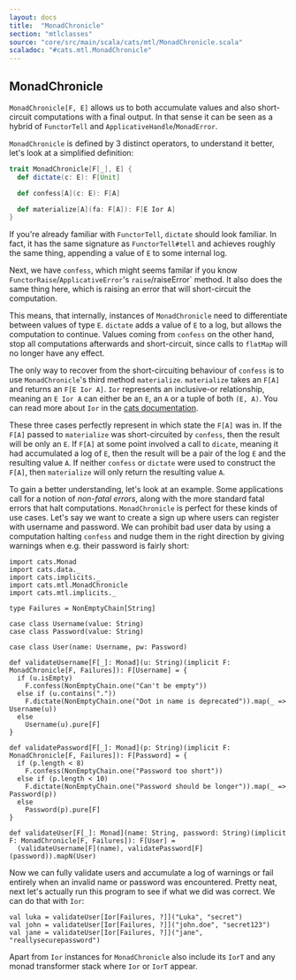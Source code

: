 ```yaml
---
layout: docs
title:  "MonadChronicle"
section: "mtlclasses"
source: "core/src/main/scala/cats/mtl/MonadChronicle.scala"
scaladoc: "#cats.mtl.MonadChronicle"
---
```


## MonadChronicle

`MonadChronicle[F, E]` allows us to both accumulate values and also short-circuit computations with a final output.
In that sense it can be seen as a hybrid of `FunctorTell` and `ApplicativeHandle`/`MonadError`.

`MonadChronicle` is defined by 3 distinct operators, to understand it better, let's look at a simplified definition:

```scala
trait MonadChronicle[F[_], E] {
  def dictate(c: E): F[Unit]

  def confess[A](c: E): F[A]

  def materialize[A](fa: F[A]): F[E Ior A]
}
```

If you're already familiar with `FunctorTell`, `dictate` should look familiar.
In fact, it has the same signature as `FunctorTell#tell` and achieves roughly the same thing,
 appending a value of `E` to some internal log.

Next, we have `confess`, which might seems familar if you know `FunctorRaise`/`ApplicativeError`'s `raise`/raiseError` method.
It also does the same thing here, which is raising an error that will short-circuit the computation.

This means, that internally, instances of `MonadChronicle` need to differentiate between values of type `E`.
`dictate` adds a value of `E` to a log, but allows the computation to continue.
Values coming from `confess` on the other hand, stop all computations afterwards and short-circuit,
 since calls to `flatMap` will no longer have any effect.

The only way to recover from the short-circuiting behaviour of `confess` is to use `MonadChronicle`'s third method `materialize`.
`materialize` takes an `F[A]` and returns an `F[E Ior A]`.
`Ior` represents an inclusive-or relationship, meaning an `E Ior A` can either be an `E`, an `A` or a tuple of both `(E, A)`.
You can read more about `Ior` in the [cats documentation](https://typelevel.org/cats/datatypes/ior.html).

These three cases perfectly represent in which state the `F[A]` was in.
If the `F[A]` passed to `materialize` was short-circuited by `confess`, then the result will be only an `E`.
If `F[A]` at some point involved a call to `dicate`, meaning it had accumulated a log of `E`, then the result will be a pair of the log `E` and the resulting value `A`.
If neither `confess` or `dictate` were used to construct the `F[A]`, then `materialize` will only return the resulting value `A`.

To gain a better understanding, let's look at an example.
Some applications call for a notion of *non-fatal errors*, along with the more standard fatal errors that halt computations.
`MonadChronicle` is perfect for these kinds of use cases.
Let's say we want to create a sign up where users can register with username and password.
We can prohibit bad user data by using a computation halting `confess` and nudge them in the right direction by giving warnings when e.g. their password is fairly short:

```tut:book
import cats.Monad
import cats.data._
import cats.implicits._
import cats.mtl.MonadChronicle
import cats.mtl.implicits._

type Failures = NonEmptyChain[String]

case class Username(value: String)
case class Password(value: String)

case class User(name: Username, pw: Password)

def validateUsername[F[_]: Monad](u: String)(implicit F: MonadChronicle[F, Failures]): F[Username] = {
  if (u.isEmpty)
    F.confess(NonEmptyChain.one("Can't be empty"))
  else if (u.contains("."))
    F.dictate(NonEmptyChain.one("Dot in name is deprecated")).map(_ => Username(u))
  else
    Username(u).pure[F]
}

def validatePassword[F[_]: Monad](p: String)(implicit F: MonadChronicle[F, Failures]): F[Password] = {
  if (p.length < 8)
    F.confess(NonEmptyChain.one("Password too short"))
  else if (p.length < 10)
    F.dictate(NonEmptyChain.one("Password should be longer")).map(_ => Password(p))
  else
    Password(p).pure[F]
}

def validateUser[F[_]: Monad](name: String, password: String)(implicit F: MonadChronicle[F, Failures]): F[User] =
  (validateUsername[F](name), validatePassword[F](password)).mapN(User)

```

Now we can fully validate users and accumulate a log of warnings or fail entirely when an invalid name or password was encountered.
Pretty neat, next let's actually run this program to see if what we did was correct.
We can do that with `Ior`:

```tut:book
val luka = validateUser[Ior[Failures, ?]]("Luka", "secret")
val john = validateUser[Ior[Failures, ?]]("john.doe", "secret123")
val jane = validateUser[Ior[Failures, ?]]("jane", "reallysecurepassword")
```


Apart from `Ior` instances for `MonadChronicle` also include its `IorT` and any monad transformer stack where `Ior` or `IorT` appear.
